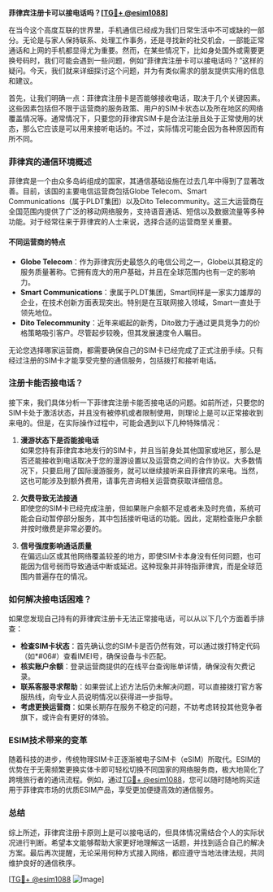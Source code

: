 **菲律宾注册卡可以接电话吗？[[TG💪+ @esim1088](https://t.me/s/esim1088)]**

在当今这个高度互联的世界里，手机通信已经成为我们日常生活中不可或缺的一部分。无论是与家人保持联系、处理工作事务，还是寻找新的社交机会，一部能正常通话和上网的手机都显得尤为重要。然而，在某些情况下，比如身处国外或需要更换号码时，我们可能会遇到一些问题，例如“菲律宾注册卡可以接电话吗？”这样的疑问。今天，我们就来详细探讨这个问题，并为有类似需求的朋友提供实用的信息和建议。

首先，让我们明确一点：菲律宾注册卡是否能够接收电话，取决于几个关键因素。这些因素包括但不限于运营商的服务政策、用户的SIM卡状态以及所在地区的网络覆盖情况等。通常情况下，只要您的菲律宾SIM卡是合法注册且处于正常使用的状态，那么它应该是可以用来接听电话的。不过，实际情况可能会因为各种原因而有所不同。

### 菲律宾的通信环境概述

菲律宾是一个由众多岛屿组成的国家，其通信基础设施在过去几年中得到了显著改善。目前，该国的主要电信运营商包括Globe Telecom、Smart Communications（属于PLDT集团）以及Dito Telecommunity。这三大运营商在全国范围内提供了广泛的移动网络服务，支持语音通话、短信以及数据流量等多种功能。对于经常往来于菲律宾的人士来说，选择合适的运营商至关重要。

#### 不同运营商的特点

- **Globe Telecom**：作为菲律宾历史最悠久的电信公司之一，Globe以其稳定的服务质量著称。它拥有庞大的用户基础，并且在全球范围内也有一定的影响力。
- **Smart Communications**：隶属于PLDT集团，Smart同样是一家实力雄厚的企业，在技术创新方面表现突出。特别是在互联网接入领域，Smart一直处于领先地位。
- **Dito Telecommunity**：近年来崛起的新秀，Dito致力于通过更具竞争力的价格策略吸引客户。尽管起步较晚，但其发展速度令人瞩目。

无论您选择哪家运营商，都需要确保自己的SIM卡已经完成了正式注册手续。只有经过注册的SIM卡才能享受完整的通信服务，包括拨打和接听电话。

### 注册卡能否接电话？

接下来，我们具体分析一下菲律宾注册卡能否接电话的问题。如前所述，只要您的SIM卡处于激活状态，并且没有被停机或者限制使用，则理论上是可以正常接收到来电的。但是，在实际操作过程中，可能会遇到以下几种特殊情况：

1. **漫游状态下是否能接电话**  
   如果您持有菲律宾本地发行的SIM卡，并且当前身处其他国家或地区，那么是否还能接收到电话取决于您的漫游设置以及运营商之间的合作协议。大多数情况下，只要启用了国际漫游服务，就可以继续接听来自菲律宾的来电。当然，这也可能涉及到额外费用，请事先咨询相关运营商获取详细信息。

2. **欠费导致无法接通**  
   即使您的SIM卡已经完成注册，但如果账户余额不足或者未及时充值，系统可能会自动暂停部分服务，其中包括接听电话的功能。因此，定期检查账户余额并按时缴费是非常必要的。

3. **信号强度影响通话质量**  
   在偏远山区或其他网络覆盖较差的地方，即使SIM卡本身没有任何问题，也可能因为信号弱而导致通话中断或延迟。这种现象并非特指菲律宾，而是全球范围内普遍存在的情况。

### 如何解决接电话困难？

如果您发现自己持有的菲律宾注册卡无法正常接电话，可以从以下几个方面着手排查：

- **检查SIM卡状态**：首先确认您的SIM卡是否仍然有效，可以通过拨打特定代码（如*#06#）查看IMEI号，确保设备与卡匹配。
- **核实账户余额**：登录运营商提供的在线平台查询账单详情，确保没有欠费记录。
- **联系客服寻求帮助**：如果尝试上述方法后仍未解决问题，可以直接拨打官方客服热线，向专业人员说明情况以获得进一步指导。
- **考虑更换运营商**：如果长期存在服务不稳定的问题，不妨考虑转投其他竞争者旗下，或许会有更好的体验。

### ESIM技术带来的变革

随着科技的进步，传统物理SIM卡正逐渐被电子SIM卡（eSIM）所取代。ESIM的优势在于无需频繁更换实体卡即可轻松切换不同国家的网络服务商，极大地简化了跨境旅行者的通讯流程。例如，通过[TG💪+ @esim1088](https://t.me/s/esim1088)，您可以随时随地购买适用于菲律宾市场的优质ESIM产品，享受更加便捷高效的通信服务。

### 总结

综上所述，菲律宾注册卡原则上是可以接电话的，但具体情况需结合个人的实际状况进行判断。希望本文能够帮助大家更好地理解这一话题，并找到适合自己的解决方案。最后再次提醒，无论采用何种方式接入网络，都应遵守当地法律法规，共同维护良好的通信秩序。

[[TG💪+ @esim1088](https://t.me/s/esim1088) ![Image](https://i.postimg.cc/4NQfJmqS/Snipaste-2025-05-13-00-14-12.png)]